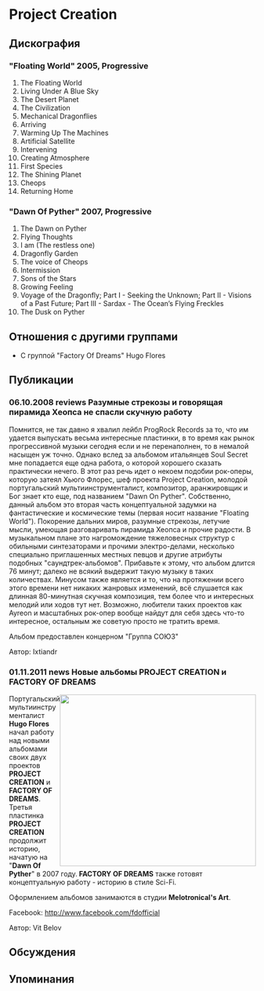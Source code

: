 # Project Creation



## Дискография

### "Floating World" 2005, Progressive

1. The Floating World	 
2. Living Under A Blue Sky	 
3. The Desert Planet	 
4. The Civilization	 
5. Mechanical Dragonflies	 
6. Arriving	 
7. Warming Up The Machines	 
8. Artificial Satellite	 
9. Intervening	 
10. Creating Atmosphere	 
11. First Species	 
12. The Shining Planet	 
13. Cheops	 
14. Returning Home

### "Dawn Of Pyther" 2007, Progressive

1. The Dawn on Pyther	 
2. Flying Thoughts	 
3. I am (The restless one)	 
4. Dragonfly Garden	 
5. The voice of Cheops 
6. Intermission	 
7. Sons of the Stars	 
8. Growing Feeling	 
9. Voyage of the Dragonfly; Part I - Seeking the Unknown; Part II - Visions of a Past Future; Part III - Sardax - The Ocean’s Flying Freckles 
10. The Dusk on Pyther


## Отношения с другими группами

* C группой "Factory Of Dreams" Hugo Flores

## Публикации

### 06.10.2008 reviews Разумные стрекозы и говорящая пирамида Хеопса не спасли скучную работу

<P>Помнится, не так давно я хвалил лейбл ProgRock Records за то, что им удается выпускать весьма интересные пластинки, в то время как рынок прогрессивной музыки сегодня если и не перенаполнен, то в немалой насыщен уж точно. Однако вслед за альбомом итальянцев Soul Secret мне попадается еще одна работа, о которой хорошего сказать практически нечего. В этот раз речь идет о некоем подобии рок-оперы, которую затеял Хьюго Флорес, шеф проекта Project Creation, молодой португальский мультиинструменталист, композитор, аранжировщик и Бог знает кто еще, под названием "Dawn On Pyther". Собственно, данный альбом это вторая часть концептуальной задумки на фантастические и космические темы (первая носит название "Floating World"). Покорение дальних миров, разумные стрекозы, летучие мысли, умеющая разговаривать пирамида Хеопса и прочие радости. В музыкальном плане это нагромождение тяжеловесных структур с обильными синтезаторами и прочими электро-делами, несколько специально приглашенных местных певцов и другие атрибуты подобных "саундтрек-альбомов". Прибавьте к этому, что альбом длится 76 минут; далеко не всякий выдержит такую музыку в таких количествах. Минусом также является и то, что на протяжении всего этого времени нет никаких жанровых изменений, всё слушается как длинная 80-минутная скучная композиция, тем более что и интересных мелодий или ходов тут нет. Возможно, любители таких проектов как Ayreon и масштабных рок-опер вообще найдут для себя здесь что-то интересное, остальным же советую просто не тратить время.</P>
<P>Альбом предоставлен концерном "Группа СОЮЗ"</P>
Автор: Ixtiandr

### 01.11.2011 news Новые альбомы PROJECT CREATION и FACTORY OF DREAMS

<P><IMG height=350 alt="" hspace=0 src="/images/news_rus/2011.11/21813.jpg" width=400 align=right border=0>Португальский мультиинструменталист <STRONG>Hugo Flores</STRONG> начал работу над новыми альбомами своих двух проектов<STRONG> PROJECT CREATION</STRONG> и <STRONG>FACTORY OF DREAMS</STRONG>. Третья пластинка<STRONG> PROJECT CREATION</STRONG> продолжит историю, начатую на "<STRONG>Dawn Of Pyther</STRONG>" в 2007 году.<STRONG> FACTORY OF DREAMS</STRONG> также готовят концептуальную работу - историю в стиле Sci-Fi.</P>
<P>Оформлением альбомов занимаются в студии <STRONG>Melotronical's Art</STRONG>.</P>
<P>Facebook: <A href="http://www.facebook.com/fdofficial">http://www.facebook.com/fdofficial</A></P>
Автор: Vit Belov


## Обсуждения


## Упоминания

